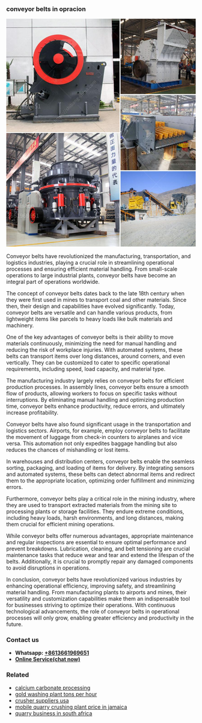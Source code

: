 <h3>conveyor belts in opracion</h3><img src='1708499357.jpg' alt=''><p>Conveyor belts have revolutionized the manufacturing, transportation, and logistics industries, playing a crucial role in streamlining operational processes and ensuring efficient material handling. From small-scale operations to large industrial plants, conveyor belts have become an integral part of operations worldwide.</p><p>The concept of conveyor belts dates back to the late 18th century when they were first used in mines to transport coal and other materials. Since then, their design and capabilities have evolved significantly. Today, conveyor belts are versatile and can handle various products, from lightweight items like parcels to heavy loads like bulk materials and machinery.</p><p>One of the key advantages of conveyor belts is their ability to move materials continuously, minimizing the need for manual handling and reducing the risk of workplace injuries. With automated systems, these belts can transport items over long distances, around corners, and even vertically. They can be customized to cater to specific operational requirements, including speed, load capacity, and material type.</p><p>The manufacturing industry largely relies on conveyor belts for efficient production processes. In assembly lines, conveyor belts ensure a smooth flow of products, allowing workers to focus on specific tasks without interruptions. By eliminating manual handling and optimizing production time, conveyor belts enhance productivity, reduce errors, and ultimately increase profitability.</p><p>Conveyor belts have also found significant usage in the transportation and logistics sectors. Airports, for example, employ conveyor belts to facilitate the movement of luggage from check-in counters to airplanes and vice versa. This automation not only expedites baggage handling but also reduces the chances of mishandling or lost items.</p><p>In warehouses and distribution centers, conveyor belts enable the seamless sorting, packaging, and loading of items for delivery. By integrating sensors and automated systems, these belts can detect abnormal items and redirect them to the appropriate location, optimizing order fulfillment and minimizing errors.</p><p>Furthermore, conveyor belts play a critical role in the mining industry, where they are used to transport extracted materials from the mining site to processing plants or storage facilities. They endure extreme conditions, including heavy loads, harsh environments, and long distances, making them crucial for efficient mining operations.</p><p>While conveyor belts offer numerous advantages, appropriate maintenance and regular inspections are essential to ensure optimal performance and prevent breakdowns. Lubrication, cleaning, and belt tensioning are crucial maintenance tasks that reduce wear and tear and extend the lifespan of the belts. Additionally, it is crucial to promptly repair any damaged components to avoid disruptions in operations.</p><p>In conclusion, conveyor belts have revolutionized various industries by enhancing operational efficiency, improving safety, and streamlining material handling. From manufacturing plants to airports and mines, their versatility and customization capabilities make them an indispensable tool for businesses striving to optimize their operations. With continuous technological advancements, the role of conveyor belts in operational processes will only grow, enabling greater efficiency and productivity in the future.</p><h3>Contact us</h3><ul><li><strong>Whatsapp:&nbsp;<a href="https://wa.me/8613661969651">+8613661969651</a></strong></li><li><a href="https://swt.shibang-china.com/?git&amp;zhl&amp;conveyor belts in opracion"><strong>Online Service(chat now)</strong></a></li></ul><h3>Related</h3><ul><li><a href='calcium carbonate processing.md'>calcium carbonate processing</a></li><li><a href='gold washing plant tons per hour.md'>gold washing plant tons per hour</a></li><li><a href='crusher suppliers usa.md'>crusher suppliers usa</a></li><li><a href='mobile quarry crushing plant price in jamaica.md'>mobile quarry crushing plant price in jamaica</a></li><li><a href='quarry business in south africa.md'>quarry business in south africa</a></li></ul>